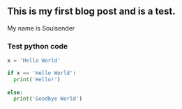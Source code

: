 ## This is my first blog post and is a test.

My name is Soulsender

### Test python code
```python
x = 'Hello World'

if x == 'Hello World':
  print('Hello!')
  
else:
  print('Goodbye World')
```
